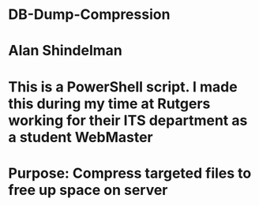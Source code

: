 # DB-Dump-Compression
# Alan Shindelman
# This is a PowerShell script. I made this during my time at Rutgers working for their ITS department as a student WebMaster
# Purpose: Compress targeted files to free up space on server 
    
  
  

